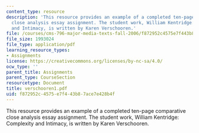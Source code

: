 ```yaml
---
content_type: resource
description: 'This resource provides an example of a completed ten-page comparative
  close analysis essay assignment. The student work, William Kentridge: Complexity
  and Intimacy, is written by Karen Verschooren.'
file: /courses/cms-796-major-media-texts-fall-2006/f872952c4575e7f443b87ace7e428b4f_verschooren1.pdf
file_size: 1993024
file_type: application/pdf
learning_resource_types:
- Assignments
license: https://creativecommons.org/licenses/by-nc-sa/4.0/
ocw_type: ''
parent_title: Assignments
parent_type: CourseSection
resourcetype: Document
title: verschooren1.pdf
uid: f872952c-4575-e7f4-43b8-7ace7e428b4f
---
```

This resource provides an example of a completed ten-page comparative close analysis essay assignment. The student work, William Kentridge: Complexity and Intimacy, is written by Karen Verschooren.